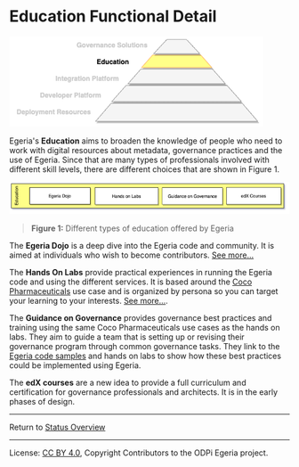 <!-- SPDX-License-Identifier: CC-BY-4.0 -->
<!-- Copyright Contributors to the ODPi Egeria project 2020. -->

# Education Functional Detail

![Education Logo](education-logo.png)

Egeria's **Education** aims to broaden the knowledge of people who need to
work with digital resources about metadata, governance practices and the
use of Egeria.  Since that are many types of professionals involved
with different skill levels, there are different choices that are shown in
Figure 1.

![Figure 1](education-functional-detail.png)
> **Figure 1:** Different types of education offered by Egeria

The **Egeria Dojo** is a deep dive into the Egeria code and community.
It is aimed at individuals who wish to become contributors. 
[See more...](../../../open-metadata-resources/open-metadata-tutorials/egeria-dojo)

The **Hands On Labs** provide practical experiences in running the Egeria code and
using the different services.  It is based around the
[Coco Pharmaceuticals](https://opengovernance.odpi.org/coco-pharmaceuticals/) use case and is organized by
persona so you can target your learning
to your interests.
[See more...](../../../open-metadata-resources/open-metadata-labs).

The **Guidance on Governance** provides governance best practices and
training using the same Coco Pharmaceuticals use cases as the hands on labs.
They aim to guide a team that is setting up or revising their governance program
through common governance tasks.
They link to the [Egeria code samples](../../../open-metadata-resources/open-metadata-samples)
and hands on labs to show how these best practices could be implemented using Egeria.

The **edX courses** are a new idea to provide a full curriculum and certification
for governance professionals and architects.  It is in the early phases of design.

----
Return to [Status Overview](.)

----
License: [CC BY 4.0](https://creativecommons.org/licenses/by/4.0/),
Copyright Contributors to the ODPi Egeria project.